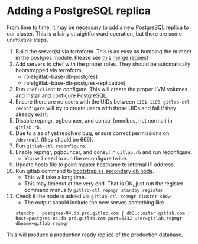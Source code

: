 # Adding a PostgreSQL replica

From time to time, it may be necessary to add a new PostgreSQL replica
to our cluster. This is a fairly straightforward operation, but there are some unintuitive steps.

1. Build the server(s) via terraform. This is as easy as bumping the number in the
   postgres module. Please see [this merge request](https://gitlab.com/gitlab-com/gitlab-com-infrastructure/merge_requests/203)
1. Add servers to chef with the proper roles. They should be automatically bootstrapped 
   via terraform.
    * role[gitlab-base-db-postgres]
    * role[gitlab-base-db-postgres-replication]
1. Run `chef-client` to configure. This will create the proper LVM volumes and install and configure PostgreSQL.
1. Ensure there are no users with the UIDs between `1101-1106`. `gitlab-ctl reconfigure` will try to create users with those UIDs and fail if they already exist.
1. Disable repmgr, pgbouncer, and consul (omnibus, not normal) in `gitlab.rb`. 
1. Due to a as of yet resolved bug, ensure correct permissions on `/dev/null` (they should be 666).
1. Run `gitlab-ctl reconfigure`.
1. Enable repmgr, pgbouncer, and consul in `gitlab.rb` and run reconfigure.
    * You will need to run the reconfigure twice.
1. Update hosts file to point master hostname to internal IP address.
1. Run gitlab command to [bootstrap as secondary db node](https://docs.gitlab.com/ee/administration/high_availability/database.html#secondary-nodes).
    * This will take a long time.
    * This may timeout at the very end. That is OK, just run the register command manually `gitlab-ctl repmgr standby register`.
1. Check if the node is added via `gitlab-ctl repmgr cluster show`.
    * The output should include the new server, something like
    ```
    standby | postgres-04.db.prd.gitlab.com | db3.cluster.gitlab.com | host=postgres-04.db.prd.gitlab.com port=5432 user=gitlab_repmgr dbname=gitlab_repmgr
    ```

This will produce a production ready replica of the production database.
